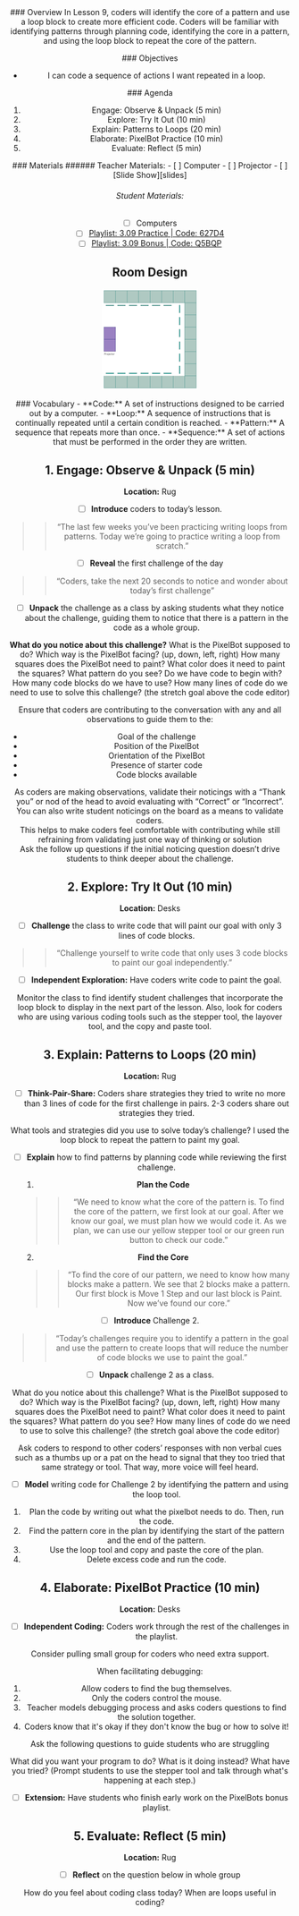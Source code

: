 <header class='header' title='Writing Loops III' subtitle='Lesson 3.09'/>

<notable>
<iconp src='/icons/activity.png'>### Overview</iconp>
In Lesson 9, coders will identify the core of a pattern and use a loop block to create more efficient code. Coders will be familiar with identifying patterns through planning code, identifying the core in a pattern, and using the loop block to repeat the core of the pattern.  

<iconp src='/icons/objectives.png'>### Objectives</iconp>
- I can code a sequence of actions I want repeated in a loop.

<iconp src='/icons/agenda.png'>### Agenda</iconp>
1. Engage: Observe & Unpack (5 min)
1. Explore: Try It Out (10 min)
1. Explain: Patterns to Loops (20 min)
1. Elaborate: PixelBot Practice (10 min)
1. Evaluate: Reflect (5 min)

<note>
<iconp src='/icons/materials.png'>### Materials</iconp>
###### Teacher Materials:
- [ ] Computer
- [ ] Projector
- [ ] [Slide Show][slides]

###### Student Materials:
- [ ] Computers
- [ ] [Playlist: 3.09 Practice | Code: 627D4][elaborate]
- [ ] [Playlist: 3.09 Bonus | Code: Q5BQP][extension]
</note>

## Room Design
![room](/images/layout-online.png)

<note>
<iconp src='/icons/vocab.png'>### Vocabulary</iconp>
- **Code:** A set of instructions designed to be carried out by a computer.
- **Loop:** A sequence of instructions that is continually repeated until a certain condition is reached.
- **Pattern:** A sequence that repeats more than once.
- **Sequence:** A set of actions that must be performed in the order they are written.
</note>

<pagebreak/>

## 1. Engage: Observe & Unpack (5 min)
**Location:** Rug

- [ ] **Introduce** coders to today’s lesson.
>>“The last few weeks you’ve been practicing writing loops from patterns. Today we’re going to practice writing a loop from scratch.”

- [ ] **Reveal** the first challenge of the day
>>“Coders, take the next 20 seconds to notice and wonder about today’s first challenge”

- [ ] **Unpack** the challenge as a class by asking students what they notice about the challenge, guiding them to notice that there is a pattern in the code as a whole group.

<iconp type='question'>**What do you notice about this challenge?**</iconp>
<iconp type='question'>What is the PixelBot supposed to do?</iconp>
<iconp type='question'>Which way is the PixelBot facing? (up, down, left, right)</iconp>
<iconp type='question'>How many squares does the PixelBot need to paint?</iconp>
<iconp type='question'>What color does it need to paint the squares?</iconp>
<iconp type='question'>What pattern do you see?</iconp>
<iconp type='question'>Do we have code to begin with?</iconp>
<iconp type='question'>How many code blocks do we have to use?</iconp>
<iconp type='question'>How many lines of code do we need to use to solve this challenge? (the stretch goal above the code editor)</iconp>

<note type='tip'>Ensure that coders  are contributing to the conversation with any and all observations to guide them to the:


- Goal of the challenge
- Position of the PixelBot
- Orientation of the PixelBot
- Presence of starter code
- Code blocks available


As coders are making observations, validate their noticings with a “Thank you” or nod of the head to avoid evaluating with “Correct” or “Incorrect”. You can also write student noticings on the board as a means to validate coders.
<br/>
This helps to make coders feel comfortable with contributing while still refraining from validating just one way of thinking or solution
<br/>
Ask the follow up questions if the initial noticing question doesn’t drive students to think deeper about the challenge.</note>

## 2. Explore: Try It Out (10 min)
**Location:** Desks

- [ ] **Challenge** the class to write code that will paint our goal with only 3 lines of code blocks.
>>“Challenge yourself to write code that only uses 3 code blocks to paint our goal independently.”

- [ ] **Independent Exploration:** Have coders write code to paint the goal.

<note type='tip'>Monitor the class to find identify student challenges that incorporate the loop block to display in the next part of the lesson. Also, look for coders who are using various coding tools such as the stepper tool, the layover tool, and the copy and paste tool.</note>

## 3. Explain: Patterns to Loops (20 min)
**Location:** Rug

- [ ] **Think-Pair-Share:** Coders share strategies they tried to write no more than 3 lines of code for the first challenge in pairs. 2-3 coders share out strategies they tried.

<iconp type='question'>What tools and strategies did you use to solve today’s challenge?</iconp>
<iconp type='answer'>I used the loop block to repeat the pattern to paint my goal.</iconp>

- [ ] **Explain** how to find patterns by planning code while reviewing the first challenge.
  1. **Plan the Code**
  >>“We need to know what the core of the pattern is. To find the core of the pattern, we first look at our goal. After we know our goal, we must plan how we would code it. As we plan, we can use our yellow stepper tool or our green run button to check our code.”
  2. **Find the Core**
  >>“To find the core of our pattern, we need to know how many blocks make a pattern. We see that 2 blocks make a pattern. Our first block is Move 1 Step and our last block is Paint. Now we’ve found our core.”

- [ ] **Introduce** Challenge 2.
>>“Today’s challenges require you to identify a pattern in the goal and use the pattern to create loops that will reduce the number of code blocks we use to paint the goal.”

- [ ] **Unpack** challenge 2 as a class.

<iconp type='question'>What do you notice about this challenge?</iconp>
<iconp type='question'>What is the PixelBot supposed to do?</iconp>
<iconp type='question'>Which way is the PixelBot facing? (up, down, left, right)</iconp>
<iconp type='question'>How many squares does the PixelBot need to paint?</iconp>
<iconp type='question'>What color does it need to paint the squares?</iconp>
<iconp type='question'>What pattern do you see?</iconp>
<iconp type='question'>How many lines of code do we need to use to solve this challenge? (the stretch goal above the code editor)</iconp>

<note type='tip'>Ask coders to respond to other coders’ responses with non verbal cues such as a thumbs up or a pat on the head to signal that they too tried that same strategy or tool. That way, more voice will feel heard.</note>

- [ ] **Model** writing code for Challenge 2 by identifying the pattern and using the loop tool.

1. Plan the code by writing out what the pixelbot needs to do. Then, run the code.
1. Find the pattern core in the plan by identifying the start of the pattern and the end of the pattern.
1. Use the loop tool and copy and paste the core of the plan.
1. Delete excess code and run the code.

## 4. Elaborate: PixelBot Practice (10 min)
**Location:** Desks

- [ ] **Independent Coding:** Coders work through the rest of the challenges in the playlist.

<note type='tip'>Consider pulling small group for coders who need extra support.

When facilitating debugging:
1. Allow coders to find the bug themselves.
1. Only the coders control the mouse.
1. Teacher models debugging process and asks coders questions to find the solution together.
1. Coders know that it's okay if they don't know the bug or how to solve it!</note>

Ask the following questions to guide students who are struggling

<iconp type='question'>What did you want your program to do?</iconp>
<iconp type='question'>What is it doing instead?</iconp>
<iconp type='question'>What have you tried? (Prompt students to use the stepper tool and talk through what's happening at each step.)</iconp>

- [ ] **Extension:** Have students who finish early work on the PixelBots bonus playlist.

## 5. Evaluate: Reflect (5 min)
**Location:** Rug

- [ ]  **Reflect** on the question below in whole group

<iconp type='question'>How do you feel about coding class today?</iconp>
<iconp type='question'>When are loops useful in coding?</iconp>

</notable>

[slides]: https://drive.google.com/open?id=10XO_YZDYnCch3Pz9GWxKEQh4_BWnqERNRMk00fwwMWo
[elaborate]: http://www.pixelbots.io/627D4
[extension]: http://www.pixelbots.io/Q5BQP
